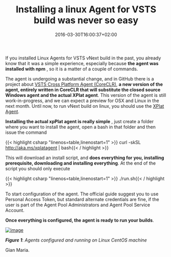 ﻿---
title: "Installing a linux Agent for VSTS build was never so easy"
description: ""
date: 2016-03-30T16:00:37+02:00
draft: false
tags: [build,vNext,VSTS]
categories: [Azure DevOps]
---
If you installed Linux Agents for VSTS vNext build in the past, you already know that it was a simple experience, especially because  **the agent was installed with npm** , so it is a matter of a couple of commands.

The agent is undergoing a substantial change, and in GitHub there is a project about [VSTS Cross Platform Agent (CoreCLR)](https://github.com/Microsoft/vsts-agent/blob/master/README.md),  **a new version of the agent, entirely written in CoreCLR that will substitute the closed source Windows agent and the actual XPlat agent**. This version of the agent is still work-in-progress, and we can expect a preview for OSX and Linux in the next month. Until now, to run vNext build on linux, you should use the [XPlat Agent](https://github.com/Microsoft/vso-agent/blob/master/docs/vsts.md).

 **Installing the actual xpPlat agent is really simple** , just create a folder where you want to install the agent, open a bash in that folder and then issue the command

{{< highlight csharp "linenos=table,linenostart=1" >}}
curl -skSL http://aka.ms/xplatagent | bash{{< / highlight >}}

This will download an install script, and  **does everything for you, installing prerequisite, downloading and installing everything**. At the end of the script you should only execute

{{< highlight csharp "linenos=table,linenostart=1" >}}
./run.sh{{< / highlight >}}

To start configuration of the agent. The official guide suggest you to use Personal Access Token, but standard alternate credentials are fine, if the user is part of the Agent Pool Administrators and Agent Pool Service Account.

 **Once everything is configured, the agent is ready to run your builds**.

[![image](https://www.codewrecks.com/blog/wp-content/uploads/2016/03/image_thumb-2.png "image")](https://www.codewrecks.com/blog/wp-content/uploads/2016/03/image-2.png)

 ***Figure 1***: *Agents configured and running on Linux CentOS machine*

Gian Maria.
